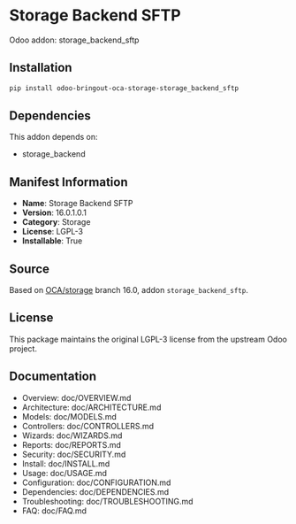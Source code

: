 # Storage Backend SFTP

Odoo addon: storage_backend_sftp

## Installation

```bash
pip install odoo-bringout-oca-storage-storage_backend_sftp
```

## Dependencies

This addon depends on:
- storage_backend

## Manifest Information

- **Name**: Storage Backend SFTP
- **Version**: 16.0.1.0.1
- **Category**: Storage
- **License**: LGPL-3
- **Installable**: True

## Source

Based on [OCA/storage](https://github.com/OCA/storage) branch 16.0, addon `storage_backend_sftp`.

## License

This package maintains the original LGPL-3 license from the upstream Odoo project.

## Documentation

- Overview: doc/OVERVIEW.md
- Architecture: doc/ARCHITECTURE.md
- Models: doc/MODELS.md
- Controllers: doc/CONTROLLERS.md
- Wizards: doc/WIZARDS.md
- Reports: doc/REPORTS.md
- Security: doc/SECURITY.md
- Install: doc/INSTALL.md
- Usage: doc/USAGE.md
- Configuration: doc/CONFIGURATION.md
- Dependencies: doc/DEPENDENCIES.md
- Troubleshooting: doc/TROUBLESHOOTING.md
- FAQ: doc/FAQ.md
